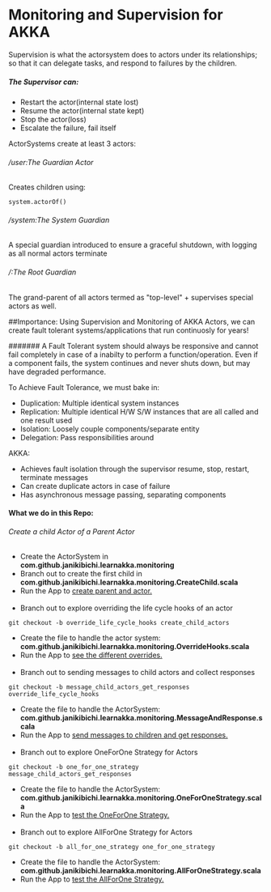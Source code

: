 # Monitoring and Supervision for AKKA
Supervision is what the actorsystem does to actors under its relationships; so that it can delegate tasks, and respond to failures by the children.
##### The Supervisor can:
- Restart the actor(internal state lost)
- Resume the actor(internal state kept)
- Stop the actor(loss)
- Escalate the failure, fail itself

ActorSystems create at least 3 actors:

###### /user:The Guardian Actor
Creates children using:
````
system.actorOf()
````

###### /system:The System Guardian
A special guardian introduced to ensure a graceful shutdown, with logging as all normal actors terminate

###### /:The Root Guardian
The grand-parent of all actors termed as "top-level" + supervises special actors as well.

##Importance:
Using Supervision and Monitoring of AKKA Actors, we can create fault tolerant systems/applications that run continuosly for years!

####### A Fault Tolerant system should always be responsive and cannot fail completely in case of a inabilty to perform a function/operation. Even if a component fails, the system continues and never shuts down, but may have degraded performance.

To Achieve Fault Tolerance, we must bake in:
- Duplication: Multiple identical system instances
- Replication: Multiple identical H/W S/W instances that are all called and one result used
- Isolation: Loosely couple components/separate entity
- Delegation: Pass responsibilities around

AKKA:
- Achieves fault isolation through the supervisor resume, stop, restart, terminate messages
- Can create duplicate actors in case of failure
- Has asynchronous message passing, separating components 

#### What we do in this Repo:

###### Create a child Actor of a Parent Actor
- Create the ActorSystem in <b>com.github.janikibichi.learnakka.monitoring</b>
- Branch out to create the first child in <b>com.github.janikibichi.learnakka.monitoring.CreateChild.scala</b>
- Run the App to [create parent and actor.](https://asciinema.org/a/rJQpblYYu1JNGGHFafL19iBUi)
<br><br>
- Branch out to explore overriding the life cycle hooks of an actor
````
git checkout -b override_life_cycle_hooks create_child_actors
````
- Create the file to handle the actor system: <b>com.github.janikibichi.learnakka.monitoring.OverrideHooks.scala</b>
- Run the App to [see the different overrides.](https://asciinema.org/a/Teg6OOQ24cPFFq6GwqXNcsYAg)
<br><br>
- Branch out to sending messages to child actors and collect responses
````
git checkout -b message_child_actors_get_responses override_life_cycle_hooks
````
- Create the file to handle the ActorSystem: <b>com.github.janikibichi.learnakka.monitoring.MessageAndResponse.scala</b>
- Run the App to [send messages to children and get responses.](https://asciinema.org/a/s3J43MTgDgsNbZrZrmJ4MiAhw)
<br><br>
- Branch out to explore OneForOne Strategy for Actors
````
git checkout -b one_for_one_strategy message_child_actors_get_responses 
````
- Create the file to handle the ActorSystem: <b>com.github.janikibichi.learnakka.monitoring.OneForOneStrategy.scala</b>
- Run the App to [test the OneForOne Strategy.](https://asciinema.org/a/ZGss1fbSArbwOTYjn3IMEDYYz)
<br><br>
- Branch out to explore AllForOne Strategy for Actors
````
git checkout -b all_for_one_strategy one_for_one_strategy
````
- Create the file to handle the ActorSystem: <b>com.github.janikibichi.learnakka.monitoring.AllForOneStrategy.scala</b>
- Run the App to [test the AllForOne Strategy.](https://asciinema.org/a/IoWKgChNileZJuQfuehGUk4tx)